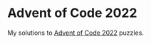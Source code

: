 # Advent of Code 2022

My solutions to [Advent of Code 2022](https://adventofcode.com/2022) puzzles.
